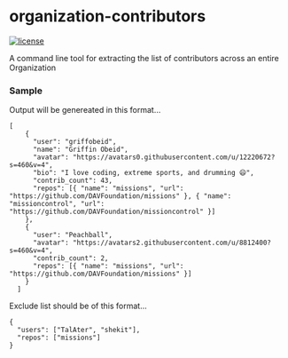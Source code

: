 # organization-contributors

[![license](https://img.shields.io/github/license/DAVFoundation/organization-contributors.svg?style=flat-square)](https://github.com/DAVFoundation/organization-contributors/blob/master/LICENSE)

A command line tool for extracting the list of contributors across an entire Organization



### Sample

Output will be genereated in this format...

```
[
    {
      "user": "griffobeid",
      "name": "Griffin Obeid",
      "avatar": "https://avatars0.githubusercontent.com/u/12220672?s=460&v=4",
      "bio": "I love coding, extreme sports, and drumming 😄",
      "contrib_count": 43,
      "repos": [{ "name": "missions", "url": "https://github.com/DAVFoundation/missions" }, { "name": "missioncontrol", "url": "https://github.com/DAVFoundation/missioncontrol" }]
    },
    {
      "user": "Peachball",
      "avatar": "https://avatars2.githubusercontent.com/u/8812400?s=460&v=4",
      "contrib_count": 2,
      "repos": [{ "name": "missions", "url": "https://github.com/DAVFoundation/missions" }]
    }
  ]

```

Exclude list should be of this format...

```
{
  "users": ["TalAter", "shekit"],
  "repos": ["missions"]
}
```



